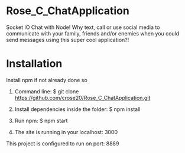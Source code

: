 # Rose_C_ChatApplication

Socket IO Chat with Node! Why text, call or use social media to communicate with your family, friends and/or enemies when you could send messages using this super cool application?!

# Installation

Install npm if not already done so

1. Command line: $ git clone https://github.com/crose20/Rose_C_ChatApplication.git

2. Install dependencies inside the folder: $ npm install

3. Run npm: $ npm start

4. The site is running in your localhost: 3000

This project is configured to run on port: 8889
